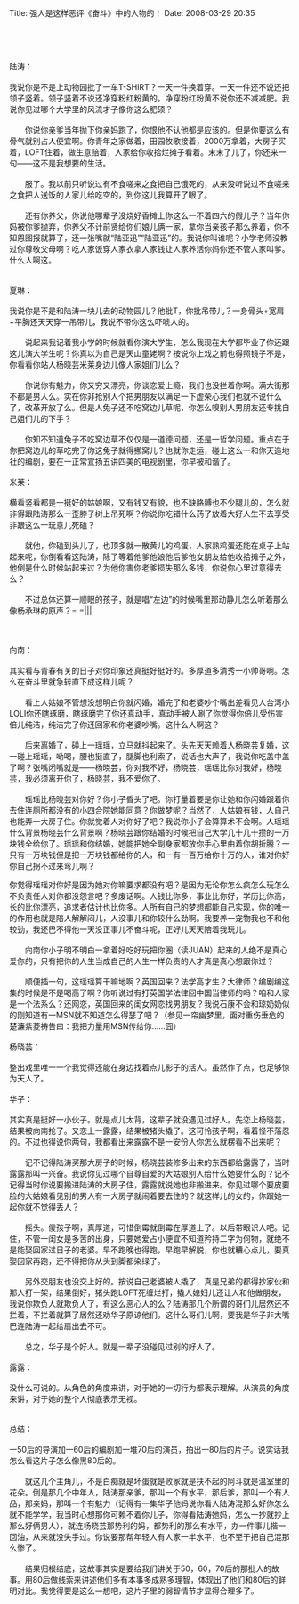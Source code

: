 Title: 强人是这样恶评《奋斗》中的人物的！
Date: 2008-03-29 20:35

<p> </p> 
<p>&nbsp;</p> 
<p>&nbsp;</p> 
<p>陆涛：<br /> <br /> 我说你是不是上动物园批了一车T-SHIRT？一天一件换着穿。一天一件还不说还把领子竖着。领子竖着不说还净穿粉红粉黄的。净穿粉红粉黄不说你还不减减肥。我说你见过哪个大学里的风流才子像你这么肥硕？<br /> <br /> 　　你说你亲爹当年抛下你亲妈跑了，你恨他不认他都是应该的。但是你要这么有骨气就别占人便宜啊。你青年之家做着，田园牧歌接着，2000万拿着，大房子买着，LOFT住着，做生意赔着，人家给你收拾烂摊子看着。末末了儿了，你还来一句——这不是我想要的生活。<br /> <br /> 　　服了。我以前只听说过有不食嗟来之食把自己饿死的，从来没听说过不食嗟来之食把人送饭的人家儿给吃空的，到你这儿我算开了眼了。<br /> <br /> 　　还有你养父，你说他哪辈子没烧好香摊上你这么一不着四六的假儿子？当年你妈被你爹抛弃，你养父不计前贤给你们娘儿俩一家，拿你当亲孩子那么养着，你不知恩图报就算了，还一张嘴就“陆亚迅”“陆亚迅”的。我说你叫谁呢？小学老师没教过你尊敬父母啊？吃人家饭穿人家衣拿人家钱让人家养活你妈你还不管人家叫爹。什么人啊这。<br /> <br /> <br /> 夏琳：<br /> <br /> 我说你是不是和陆涛一块儿去的动物园儿？他批T，你批吊带儿？一身骨头+宽肩+平胸还天天穿一吊带儿，我说不带你这么吓唬人的。<br /> <br /> 　　说起来我记着我小学的时候就看你演大学生，怎么我现在大学都毕业了你还跟这儿演大学生呢？你真以为自己是天山童姥啊？按说你上戏之前也得照镜子不是，你看看你站人杨晓芸米莱身边儿像人家姐们儿么？<br /> <br /> 　　你说你有魅力，你又穷又漂亮，你谈恋爱上瘾，我们也没拦着你啊。满大街那不都是男人么。实在你非抢别人个把男朋友以满足一下虚荣心我们也就不说什么了，改革开放了么。但是人兔子还不吃窝边儿草呢，你怎么嗅别人男朋友还专挑自己姐们儿的下手？<br /> <br /> 　　你知不知道兔子不吃窝边草不仅仅是一道德问题，还是一哲学问题。重点在于你把窝边儿的草吃完了你这兔子就得挪窝儿？也就你走运，碰上这么一和你天造地社的编剧，要在一正常宣扬五讲四美的电视剧里，你早被和谐了。<br /> <br /> 米莱：<br /> <br /> 横看竖看都是一挺好的姑娘啊，又有钱又有貌，也不缺胳膊也不少腿儿的，怎么就非得跟陆涛那么一歪脖子树上吊死啊？你说你吃错什么药了放着大好人生不去享受非跟这么一玩意儿死磕？<br /> <br /> 　　就他，你磕到头儿了，也顶多就一散黄儿的鸡蛋，人家熟鸡蛋还能在桌子上站起来呢，你倒看看这陆涛，除了等着他爹他娘他后爹他女朋友给他收拾摊子之外，他倒是什么时候站起来过？为他你害你老爹损失那么多钱，你说你心里过意得去么？<br /> <br /> 　　不过总体还算一顺眼的孩子，就是唱“左边”的时候嘴里那动静儿怎么听着那么像杨承琳的原声？=&nbsp;=|||<br /> <br /> &nbsp;<br /> <br /> 向南：<br /> <br /> 其实看与青春有关的日子对你印象还真挺好挺好的。多厚道多清秀一小帅哥啊。怎么在奋斗里就急转直下成这样儿呢？<br /> <br /> 　　看上人姑娘不管想没想明白你就闪婚，婚完了和老婆吵个嘴出差看见人台湾小LOLI你还瞎琢磨，瞎琢磨完了你还真动手，真动手被人涮了你觉得你倍儿受伤害倍儿纯洁，纯洁完了你还回家和你老婆吵嘴。这什么人啊这？<br /> <br /> 　　后来离婚了，碰上一瑶瑶，立马就抖起来了。头先天天赖着人杨晓芸复婚，这一碰上瑶瑶，呦喝，腰也挺直了，腿脚也利索了，说话也大声了，我说你吃盖中盖了啊？张嘴闭嘴就是——杨晓芸，你对我不好，杨晓芸，瑶瑶比你对我好，杨晓芸，我必须离开你了，杨晓芸，我不爱你了。<br /> <br /> 　　瑶瑶比杨晓芸对你好？你小子昏头了吧。你打量着要是你让她和你闪婚跟着你去住连厕所都没有的小四合院她能同意？你做梦呢？当然了，人姑娘有钱，人自己也能弄一大房子住。你就觉着人对你好了吧？我说你小子会算算术不会啊。人瑶瑶什么背景杨晓芸什么背景啊？杨晓芸跟你结婚的时候把自己大学几十几十攒的一万块钱全给你了。瑶瑶和你结婚，她能把她全副身家都放你手心里由着你胡折腾？一只有一万块钱但是把一万块钱都给你的人，和一有一百万给你十万的人，谁对你好你自己拐不过来弯儿啊？<br /> </p> 
<p> 你觉得瑶瑶对你好是因为她对你嘛要求都没有吧？是因为无论你怎么疯怎么玩怎么不负责任人对你都没怨言吧？多废话啊。人钱比你多，事业比你好，学历比你高，长的比你漂亮，追求者估计也比你多。人所有自己的梦想都能自己实现，你的唯一的作用也就是陪人解解闷儿，人没事儿和你较什么劲啊。我要养一宠物我也不和他较劲，我还巴不得他一天没正事儿不奋斗呢，正好儿天天陪着我玩儿。<br /> <br /> 　　向南你小子明不明白一拿着好吃好玩把你圈（读JUAN）起来的人绝不是真心爱你的，只有把你的人生当成自己的人生一样负责的人才真是真心想跟你过？<br /> <br /> 　　顺便插一句，这瑶瑶算干嘛地啊？英国回来？法学高才生？大律师？编剧编这集的时候是不是喝高了啊？你听说过有打英国学法律回中国当律师的吗？咱和人家是一个法系么？还网恋，英国回来的闺女网恋找男朋友？我说石康不会和琼奶奶似的刚知道有一MSN就不知道怎么得瑟了吧？（参见一帘幽梦里，面对重伤垂危的楚濂紫菱祷告曰：我把力量用MSN传给你……囧）<br /> <br /> 杨晓芸：<br /> <br /> 整出戏里唯一一个我觉得还能在身边找着点儿影子的活人。虽然作了点，也足够惊为天人了。<br /> <br /> 华子：<br /> <br /> 其实真是挺好一小伙子。就是点儿太背，这辈子就没遇见过好人。先恋上杨晓芸，结果被向南抢了。又恋上一露露，结果被猪头撬了。这可怜孩子啊，看着怪不落忍的。不过也得说你两句，我都看出来露露不是一安份人你怎么就楞看不出来呢？<br /> <br /> 　　记不记得陆涛买那大房子的时候，杨晓芸装修多出来的东西都给露露了，当时露露那叫一兴奋。我说你见过哪个自尊自爱的大姑娘别人给什么她要什么的？记不记得当时你说要搬进陆涛的大房子住，露露就说她也非搬进来。你见过哪个要皮要脸的大姑娘看见别的男人有一大房子就闹着要去住的？就这样儿的女的，你跟她一起你就不觉得丢人？<br /> <br /> 　　摇头。傻孩子啊，真厚道，可惜倒霉就倒霉在厚道上了。以后带眼识人吧。记住，不管一闺女是多苦的出身，只要她爱占小便宜不知道矜持二字为何物，就绝不是能娶回家过日子的老婆。早不跑晚也得跑，早跑早解脱，你也就糟心点儿，要真娶回家再跑，还不得把你从头到脚都染绿了。<br /> <br /> 　　另外交朋友也没交上好的。按说自己老婆被人撬了，真是兄弟的都得抄家伙和那人打一架，结果倒好，猪头跑LOFT死缠烂打，撬人媳妇儿还让人和他做朋友，我说你欺负人就欺负人了，有这么恶心人的么？陆涛那几个所谓的哥们儿居然还不拦着，不拦着就算了居然还劝华子原谅他们。这什么哥们儿啊，要我是华子非大嘴巴连陆涛一起给扇出去不可。<br /> <br /> 　　总之，华子是个好人。就是一辈子没碰见过别的好人了。<br /> <br /> 露露：<br /> <br /> 没什么可说的。从角色的角度来讲，对于她的一切行为都表示理解。从演员的角度来讲，对于她的整个人彻底表示无视。<br /> <br /> <br /> 总结：<br /> <br /> 一50后的导演加一60后的编剧加一堆70后的演员，拍出一80后的片子。说实话我怎么看这片子怎么像黑80后的。<br /> <br /> 　　就这几个主角儿，不是白痴就是坏蛋就是败家就是扶不起的阿斗就是温室里的花朵。倒是那几个中年人，陆涛那亲爹，那叫一个有水平，那后爹，那叫一个有人品，那亲妈，那叫一个有魅力（记得有一集华子他妈说你看人陆涛混那么好你怎么就不能学学，我当时心想那你可赖不着你儿子，你得看陆涛她妈，怎么一抄就抄上那么好俩男人），就连杨晓芸那势利的妈，都势利的那么有水平，办一件事儿揩一回油，从来就没失手过。你说要那帮年轻人有人家一半水平，也不至于把自己混那么惨了。<br /> <br /> 　　结果归根结底，这故事其实是要给我们讲关于50，60，70后的那批人的故事。用80后做线索来讲述他们多有本事多成熟多理智，体现出了他们和80后的鲜明对比。我觉得要是这么一想吧，这片子里的弱智情节才显得合理多了。<br /> </p>
